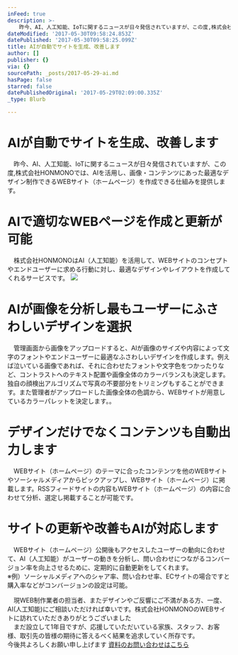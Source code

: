 ```yaml
---
inFeed: true
description: >-
  　昨今、AI、人工知能、IoTに関するニュースが日々発信されていますが、この度,株式会社HONMONOでは、AIを活用し、画像・コンテンツにあった最適なデザイン制作できるWEBサイト（ホームページ）を作成できる仕組みを提供します。
dateModified: '2017-05-30T09:58:24.853Z'
datePublished: '2017-05-30T09:58:25.099Z'
title: AIが自動でサイトを生成、改善します
author: []
publisher: {}
via: {}
sourcePath: _posts/2017-05-29-ai.md
hasPage: false
starred: false
datePublishedOriginal: '2017-05-29T02:09:00.335Z'
_type: Blurb

---
```

# AIが自動でサイトを生成、改善します

　昨今、AI、人工知能、IoTに関するニュースが日々発信されていますが、この度,株式会社HONMONOでは、AIを活用し、画像・コンテンツにあった最適なデザイン制作できるWEBサイト（ホームページ）を作成できる仕組みを提供します。

# AIで適切なWEBページを作成と更新が可能

　株式会社HONMONOはAI（人工知能）を活用して、WEBサイトのコンセプトやエンドユーザーに求める行動に対し、最適なデザインやレイアウトを作成してくれるサービスです。
![](https://the-grid-user-content.s3-us-west-2.amazonaws.com/c3161d56-8443-49b1-879e-759f715dabb0.jpg)

# AIが画像を分析し最もユーザーにふさわしいデザインを選択

　管理画面から画像をアップロードすると、AIが画像のサイズや内容によって文字のフォントやエンドユーザーに最適なふさわしいデザインを作成します。例えば泣いている画像であれば、それに合わせたフォントや文字色をつかったりなど、コントラストへのテキスト配置や画像全体のカラーバランスも決定します。独自の顔検出アルゴリズムで写真の不要部分をトリミングもすることができます。また管理者がアップロードした画像全体の色調から、WEBサイトが用意しているカラーパレットを決定します。。

# デザインだけでなくコンテンツも自動出力します

　WEBサイト（ホームページ）のテーマに合ったコンテンツを他のWEBサイトやソーシャルメディアからピックアップし、WEBサイト（ホームページ）に掲載します。RSSフィードサイトの内容もWEBサイト（ホームページ）の内容に合わせて分析、選定し掲載することが可能です。

# サイトの更新や改善もAIが対応します

　WEBサイト（ホームページ）公開後もアクセスしたユーザーの動向に合わせて、AI（人工知能）がユーザーの動きを分析し、問い合わせにつながるコンバージョン率を向上させるために、定期的に自動更新をしてくれます。  
※例）ソーシャルメディアへのシャア率、問い合わせ率、ECサイトの場合ですと購入率などがコンバージョンの設定は可能。

　現WEB制作業者の担当者、またデザインやご反響にご不満がある方、一度、AI(人工知能)にご相談いただければ幸いです。株式会社HONMONOのWEBサイトに訪れていただきありがとうございました  
　まだ設立して1年目ですが、応援していただいている家族、スタッフ、お客様、取引先の皆様の期待に答えるべく結果を追求していく所存です。  
今後共よろしくお願い申し上げます
[資料のお問い合わせはこちら][0]

[0]: https://docs.google.com/forms/d/e/1FAIpQLSddKRqIul97pcC7fuqwzvuEkQ1UPI8wd4BacePgWP8SPLumIQ/viewform?usp=sf_link